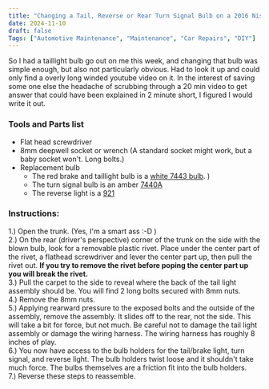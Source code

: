 ```yaml
---
title: "Changing a Tail, Reverse or Rear Turn Signal Bulb on a 2016 Nissan Altima"
date: 2024-11-10
draft: false
Tags: ["Automotive Maintenance", "Maintenance", "Car Repairs", "DIY"]
---
```


So I had a taillight bulb go out on me this week, and changing that bulb was simple enough, but also not particularly obvious. Had to look it up
and could only find a overly long winded youtube video on it. In the interest of saving some one else the headache of scrubbing through a 20 min
video to get answer that could have been explained in 2 minute short, I figured I would write it out.

### Tools and Parts list
- Flat head screwdriver
- 8mm deepwell socket or wrench (A standard socket might work, but a baby socket won't. Long bolts.)
- Replacement bulb 
	- The red brake and taillight bulb is a [white 7443 bulb](https://shop.advanceautoparts.com/p/sylvania-7443-long-life-mini-bulb-standard-performance-2-pack-7443llbp2/5080162-P). )
	- The turn signal bulb is an amber [7440A](https://shop.advanceautoparts.com/p/sylvania-7440a-long-life-amber-mini-bulb-standard-performance-2-pack-7440allbp2/99997964-P?searchTerm=rear+turn+signal+bulb)
	- The reverse light is a [921](https://shop.advanceautoparts.com/p/sylvania-921-long-life-mini-bulb-standard-performance-2-pack-921llbp2/5080584-P?searchTerm=back-up+and+reverse+light+bulb)
	
### Instructions:
1.) Open the trunk. (Yes, I'm a smart ass :-D )  
2.) On the rear (driver's perspective) corner of the trunk on the side with the blown bulb, look for a removable plastic rivet. Place under
    the center part of the rivet, a flathead screwdriver and lever the center part up, then pull the rivet out. **If you try to remove the 
    rivet before poping the center part up you will break the rivet.**  
3.) Pull the carpet to the side to reveal where the back of the tail light assembly should be. You will find  2 long bolts secured with 8mm
    nuts.  
4.) Remove the 8mm nuts.  
5.) Applying rearward pressure to the exposed bolts and the outside of the assembly, remove the assembly. It slides off to the rear, not the
    side. This will take a bit for force, but not much. Be careful not to damage the tail light assembly or damage the wiring harness. The 
    wiring harness has roughly 8 inches of play.  
6.) You now have access to the bulb holders for the tail/brake light, turn signal, and reverse light. The bulb holders twist loose and it
    shouldn't take much force. The bulbs themselves are a friction fit into the bulb holders.  
7.) Reverse these steps to reassemble.   
